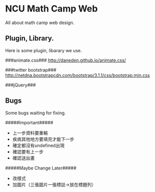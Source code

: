 NCU Math Camp Web
========

All about math camp web design.

Plugin, Library.
--------
Here is some plugin, libarary we use.

###animate.css###
http://daneden.github.io/animate.css/

###twitter bootstrap###
http://netdna.bootstrapcdn.com/bootstrap/3.1.1/css/bootstrap.min.css

###jQuery###

Bugs
----------
Some bugs waiting for fixing.

#####Important#####
+ 上一步資料要重輸
+ 疾病其他地方要填完才能下一步
+ 確定都沒有undefined出現
+ 確認要有上ㄧ步
+ 確認送出畫

#####Maybe Change Later#####
+ 改樣式
+ 加圖片（三張圖片一張標誌->放在標題列）
